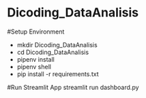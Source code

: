 ﻿# Dicoding_DataAnalisis
#Setup Environment
- mkdir Dicoding_DataAnalisis
- cd Dicoding_DataAnalisis
- pipenv install
- pipenv shell
- pip install -r requirements.txt

#Run Streamlit App
streamlit run dashboard.py
